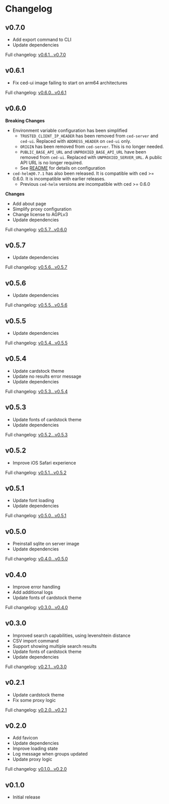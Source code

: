 # Changelog

## v0.7.0

- Add export command to CLI
- Update dependencies

Full changelog: [v0.6.1...v0.7.0](https://github.com/bradenrayhorn/ced/compare/v0.6.1...v0.7.0)

## v0.6.1

- Fix ced-ui image failing to start on arm64 architectures

Full changelog: [v0.6.0...v0.6.1](https://github.com/bradenrayhorn/ced/compare/v0.6.0...v0.6.1)

## v0.6.0

**Breaking Changes**

- Environment variable configuration has been simplified
  - `TRUSTED_CLIENT_IP_HEADER` has been removed from `ced-server` and `ced-ui`. Replaced with `ADDRESS_HEADER` on `ced-ui` only.
  - `ORIGIN` has been removed from `ced-server`. This is no longer needed.
  - `PUBLIC_BASE_API_URL` and `UNPROXIED_BASE_API_URL` have been removed from `ced-ui`. Replaced with `UNPROXIED_SERVER_URL`. A public API URL is no longer required.
  - See [README](https://github.com/bradenrayhorn/ced/blob/v0.6.0/README.md) for details on configuration
- `ced-helm@0.7.1` has also been released. It is compatible with ced >= 0.6.0. It is incompatible with earlier releases.
  - Previous `ced-helm` versions are incompatible with ced >= 0.6.0


**Changes**

- Add about page
- Simplify proxy configuration
- Change license to AGPLv3
- Update dependencies

Full changelog: [v0.5.7...v0.6.0](https://github.com/bradenrayhorn/ced/compare/v0.5.7...v0.6.0)

## v0.5.7

- Update dependencies

Full changelog: [v0.5.6...v0.5.7](https://github.com/bradenrayhorn/ced/compare/v0.5.6...v0.5.7)

## v0.5.6

- Update dependencies

Full changelog: [v0.5.5...v0.5.6](https://github.com/bradenrayhorn/ced/compare/v0.5.5...v0.5.6)

## v0.5.5

- Update dependencies

Full changelog: [v0.5.4...v0.5.5](https://github.com/bradenrayhorn/ced/compare/v0.5.4...v0.5.5)

## v0.5.4

- Update cardstock theme
- Update no results error message
- Update dependencies

Full changelog: [v0.5.3...v0.5.4](https://github.com/bradenrayhorn/ced/compare/v0.5.3...v0.5.4)

## v0.5.3

- Update fonts of cardstock theme
- Update dependencies

Full changelog: [v0.5.2...v0.5.3](https://github.com/bradenrayhorn/ced/compare/v0.5.2...v0.5.3)

## v0.5.2

- Improve iOS Safari experience

Full changelog: [v0.5.1...v0.5.2](https://github.com/bradenrayhorn/ced/compare/v0.5.1...v0.5.2)

## v0.5.1

- Update font loading
- Update dependencies

Full changelog: [v0.5.0...v0.5.1](https://github.com/bradenrayhorn/ced/compare/v0.5.0...v0.5.1)

## v0.5.0

- Preinstall sqlite on server image
- Update dependencies

Full changelog: [v0.4.0...v0.5.0](https://github.com/bradenrayhorn/ced/compare/v0.4.0...v0.5.0)

## v0.4.0

- Improve error handling
- Add additional logs
- Update fonts of cardstock theme

Full changelog: [v0.3.0...v0.4.0](https://github.com/bradenrayhorn/ced/compare/v0.3.0...v0.4.0)

## v0.3.0

- Improved search capabilities, using levenshtein distance
- CSV import command
- Support showing multiple search results
- Update fonts of cardstock theme
- Update dependencies

Full changelog: [v0.2.1...v0.3.0](https://github.com/bradenrayhorn/ced/compare/v0.2.0...v0.3.0)

## v0.2.1

- Update cardstock theme
- Fix some proxy logic

Full changelog: [v0.2.0...v0.2.1](https://github.com/bradenrayhorn/ced/compare/v0.2.1...v0.2.1)

## v0.2.0

- Add favicon
- Update dependencies
- Improve loading state
- Log message when groups updated
- Update proxy logic

Full changelog: [v0.1.0...v0.2.0](https://github.com/bradenrayhorn/ced/compare/v0.1.0...v0.2.0)

## v0.1.0

- Initial release
